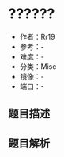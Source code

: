 # ??????

- 作者：Rr19
- 参考：-
- 难度：-
- 分类：Misc
- 镜像：-
- 端口：-

## 题目描述

<description>

## 题目解析

<analysis>
